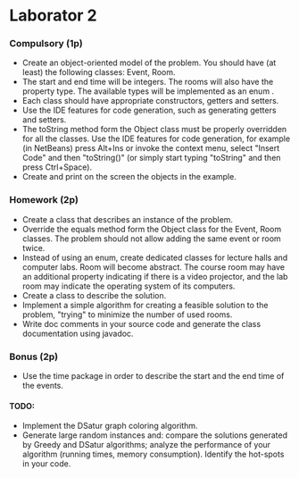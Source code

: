 # Laborator 2 

### Compulsory (1p)

- Create an object-oriented model of the problem. You should have (at least) the following classes: Event, Room.
- The start and end time will be integers. The rooms will also have the property type. The available types will be implemented as an enum .
- Each class should have appropriate constructors, getters and setters.
- Use the IDE features for code generation, such as generating getters and setters.
- The toString method form the Object class must be properly overridden for all the classes.
Use the IDE features for code generation, for example (in NetBeans) press Alt+Ins or invoke the context menu, select "Insert Code" and then "toString()" (or simply start typing "toString" and then press Ctrl+Space).
- Create and print on the screen the objects in the example.

### Homework (2p)
- Create a class that describes an instance of the problem.
- Override the equals method form the Object class for the Event, Room classes. The problem should not allow adding the same event or room twice.
- Instead of using an enum, create dedicated classes for lecture halls and computer labs. Room will become abstract. The course room may have an additional property indicating if there is a video projector, and the lab room may indicate the operating system of its computers.
- Create a class to describe the solution.
- Implement a simple algorithm for creating a feasible solution to the problem, "trying" to minimize the number of used rooms.
- Write doc comments in your source code and generate the class documentation using javadoc.

### Bonus (2p)

- Use the time package in order to describe the start and the end time of the events.

#### TODO:
- Implement the DSatur graph coloring algorithm.
- Generate large random instances and:
compare the solutions generated by Greedy and DSatur algorithms;
analyze the performance of your algorithm (running times, memory consumption). Identify the hot-spots in your code.